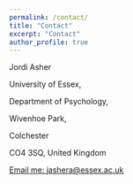 ```yaml
---
permalink: /contact/
title: "Contact"
excerpt: "Contact"
author_profile: true
---
```


Jordi Asher

University of Essex, 

Department of Psychology,

Wivenhoe Park, 

Colchester 

CO4 3SQ, United Kingdom



[Email me: jashera@essex.ac.uk](mailto:jashera@essex.ac.uk)

